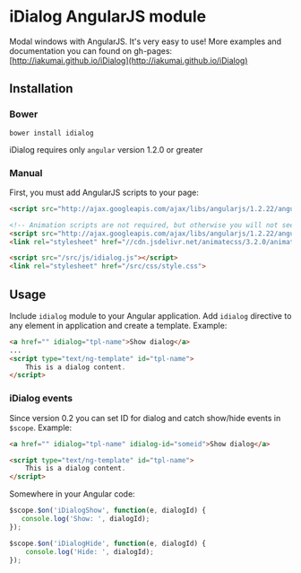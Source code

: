 # iDialog AngularJS module

Modal windows with AngularJS. It's very easy to use!
More examples and documentation you can found on gh-pages: [http://iakumai.github.io/iDialog](http://iakumai.github.io/iDialog)

## Installation

### Bower

```bower install idialog```

iDialog requires only `angular` version 1.2.0 or greater

### Manual

First, you must add AngularJS scripts to your page:

```html
<script src="http://ajax.googleapis.com/ajax/libs/angularjs/1.2.22/angular.min.js"></script>

<!-- Animation scripts are not required, but otherwise you will not see animations -->
<script src="http://ajax.googleapis.com/ajax/libs/angularjs/1.2.22/angular-animate.min.js"></script>
<link rel="stylesheet" href="//cdn.jsdelivr.net/animatecss/3.2.0/animate.css"/>
```

```html
<script src="/src/js/idialog.js"></script>
<link rel="stylesheet" href="/src/css/style.css">
```

## Usage

Include ```idialog``` module to your Angular application. Add ```idialog``` directive to any element in application and create a template. Example:

``` html
<a href="" idialog="tpl-name">Show dialog</a>
...
<script type="text/ng-template" id="tpl-name">
    This is a dialog content.
</script>
```

### iDialog events

Since version 0.2 you can set ID for dialog and catch show/hide events in `$scope`. Example:

``` html
<a href="" idialog="tpl-name" idialog-id="someid">Show dialog</a>

<script type="text/ng-template" id="tpl-name">
    This is a dialog content.
</script>
```

Somewhere in your Angular code:
```js
$scope.$on('iDialogShow', function(e, dialogId) {
   console.log('Show: ', dialogId);
});

$scope.$on('iDialogHide', function(e, dialogId) {
    console.log('Hide: ', dialogId);
});
```